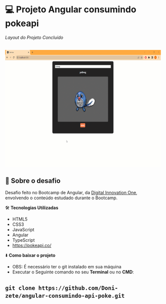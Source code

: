 

 # :computer:  Projeto Angular consumindo pokeapi

######  Layout do Projeto Concluído
![Pesquisa Pokemon](https://github.com/Doni-zete/angular-consumindo-api-poke/blob/main/img/pokeapi.gif)

## :rocket: Sobre o desafio

Desafio feito no Bootcamp de Angular, da [Digital Innovation One](https://web.digitalinnovation.one/track/everis-fullstack-developer), envolvendo o conteúdo estudado durante o Bootcamp.


:hammer_and_wrench: **Tecnologias Utilizadas**
* HTML5
* CSS3
* JavaScript
* Angular
* TypeScript
* https://pokeapi.co/

:arrow_down: **Como baixar o projeto**

* OBS: É necessário ter o git instalado em sua máquina
* Executar o Seguinte comando no seu **Terminal**  ou no **CMD**:
## `git clone https://github.com/Doni-zete/angular-consumindo-api-poke.git`

 
        
        
        
      


